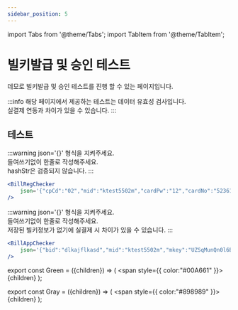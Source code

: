 ```yaml
---
sidebar_position: 5
---
```


import Tabs from '@theme/Tabs';
import TabItem from '@theme/TabItem';

# 빌키발급 및 승인 테스트

데모로 빌키발급 및 승인 테스트를 진행 할 수 있는 페이지입니다.

:::info
해당 페이지에서 제공하는 테스트는 데이터 유효성 검사입니다.<br/>
실결제 연동과 차이가 있을 수 있습니다.
:::

## 테스트

<Tabs>
<TabItem value="billRegTest" label="빌키발급테스트">

:::warning
json='{}' 형식을 지켜주세요.<br/>
들여쓰기없이 한줄로 작성해주세요.<br/>
hashStr은 검증되지 않습니다.
:::

```jsx live
<BillRegChecker
    json='{"cpCd":"02","mid":"ktest5502m","cardPw":"12","cardNo":"5236120116287096","hashStr":"","ordNm":"코페이","mbsUsrId":"test","ordNo":"552910522133041","cardTypeCd":"01","payMethod":"CARD","ediDate":"20230428144158","goodsAmt":"1004","goodsNm":"빌키발급테스트","trxCd":"0","quotaMon":"00","ordTel":"01012345678","mbsReserved":"","ordEmail":"dev@korpay.com","reqType":"1","ordAuthNo":"990101","noIntFlg":"0","pointFlg":"0","expireYymm":"1122"}'
/>
```

</TabItem>
<TabItem value="billAppTest" label="빌키결제테스트">

:::warning
json='{}' 형식을 지켜주세요. <br/>
들여쓰기없이 한줄로 작성해주세요. <br/>
저장된 빌키정보가 없기에 실결제 시 차이가 있을 수 있습니다.
:::

```jsx live
<BillAppChecker 
    json='{"bid":"dlkajflkasd","mid":"ktest5502m","mkey":"UZSqMunQn0l6BYeGWGK02bgp5zb6Qrgxtotu5eMxlDkjO/0MVKnkyJ+Ugz+9s/F05rMOoo78fcrUTogrNUog6g==","ordNo":"55036111231561","goodsNM":"빌키결제","goodsAmt":"1000","quotaMon":"00","noIntFlg":"0","pointFlg":"0","ordNm":"코페이","ordTel":"01012345678","ordEmail":"dev@korpay.com","trxCd":"0","payMethod":"CARD","msbUsrId":"","mbsReserved":""}'
/>
```
</TabItem>
</Tabs>


export const Green = ({children}) => (
<span
style={{
color:"#00A661"
}}>
{children}
</span>
);

export const Gray = ({children}) => (
<span
style={{
color:"#898989"
}}>
{children}
</span>
);
